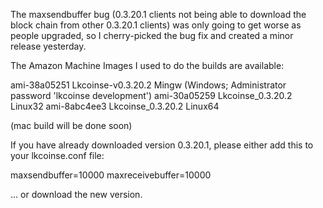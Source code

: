 The maxsendbuffer bug (0.3.20.1 clients not being able to download the block chain from other 0.3.20.1 clients) was only going to get
worse as people upgraded, so I cherry-picked the bug fix and created a minor release yesterday.

The Amazon Machine Images I used to do the builds are available:

  ami-38a05251   Lkcoinse-v0.3.20.2 Mingw    (Windows; Administrator password 'lkcoinse development')
  ami-30a05259   Lkcoinse_0.3.20.2 Linux32
  ami-8abc4ee3   Lkcoinse_0.3.20.2 Linux64

(mac build will be done soon)

If you have already downloaded version 0.3.20.1, please either add this to your lkcoinse.conf file:

  maxsendbuffer=10000
  maxreceivebuffer=10000

... or download the new version.
